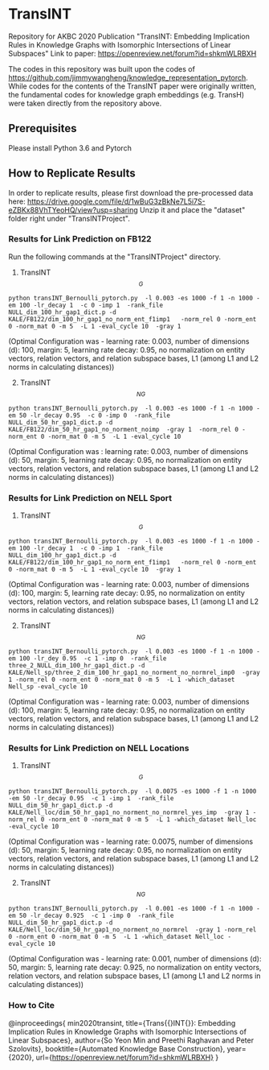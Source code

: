 # TransINT
Repository for AKBC 2020 Publication "TransINT: Embedding Implication Rules in Knowledge Graphs with Isomorphic Intersections of Linear Subspaces"
Link to paper: https://openreview.net/forum?id=shkmWLRBXH

The codes in this repository was built upon the codes of https://github.com/jimmywangheng/knowledge_representation_pytorch. While codes for the contents of the TransINT paper were originally written, the fundamental codes for knowledge graph embeddings (e.g. TransH) were taken directly from the repository above.

## Prerequisites 
Please install Python 3.6 and Pytorch

## How to Replicate Results

In order to replicate results, please first download the pre-processed data here: https://drive.google.com/file/d/1wBuG3zBkNe7L5i7S-eZBKx88VhTYeoHQ/view?usp=sharing
Unzip it and place the "dataset" folder right under "TransINTProject". 

### Results for Link Prediction on FB122
Run the following commands at the "TransINTProject" directory.
1. TransINT$$^G$$
```
python transINT_Bernoulli_pytorch.py  -l 0.003 -es 1000 -f 1 -n 1000 -em 100 -lr_decay 1  -c 0 -imp 1  -rank_file NULL_dim_100_hr_gap1_dict.p -d KALE/FB122/dim_100_hr_gap1_no_norm_ent_f1imp1   -norm_rel 0 -norm_ent 0 -norm_mat 0 -m 5  -L 1 -eval_cycle 10  -gray 1
```
(Optimal Configuration was - learning rate: 0.003, number of dimensions (d): 100, margin: 5, learning rate decay: 0.95, no normalization on entity vectors, relation vectors, and relation subspace bases, L1 (among L1 and L2 norms in calculating distances))

2. TransINT$$^{NG}$$
```
python transINT_Bernoulli_pytorch.py  -l 0.003 -es 1000 -f 1 -n 1000 -em 50 -lr_decay 0.95  -c 0 -imp 0  -rank_file NULL_dim_50_hr_gap1_dict.p -d KALE/FB122/dim_50_hr_gap1_no_norment_noimp  -gray 1  -norm_rel 0 -norm_ent 0 -norm_mat 0 -m 5  -L 1 -eval_cycle 10
```
(Optimal Configuration was : learning rate: 0.003, number of dimensions (d): 50, margin: 5, learning rate decay: 0.95, no normalization on entity vectors, relation vectors, and relation subspace bases, L1 (among L1 and L2 norms in calculating distances))

<!---### Results for Triple Classificaion on FB122
1. TransINT$^G$

(Optimal Configuration was :)

2. TransINT$^{NG}$
(Optimal Configuration was : ) -->


### Results for Link Prediction on NELL Sport
1. TransINT$$^G$$
```
python transINT_Bernoulli_pytorch.py  -l 0.003 -es 1000 -f 1 -n 1000 -em 100 -lr_decay 1  -c 0 -imp 1  -rank_file NULL_dim_100_hr_gap1_dict.p -d KALE/FB122/dim_100_hr_gap1_no_norm_ent_f1imp1   -norm_rel 0 -norm_ent 0 -norm_mat 0 -m 5  -L 1 -eval_cycle 10  -gray 1
```
(Optimal Configuration was - learning rate: 0.003, number of dimensions (d): 100, margin: 5, learning rate decay: 0.95, no normalization on entity vectors, relation vectors, and relation subspace bases, L1 (among L1 and L2 norms in calculating distances))

2. TransINT$$^{NG}$$
```
python transINT_Bernoulli_pytorch.py  -l 0.003 -es 1000 -f 1 -n 1000 -em 100 -lr_dey 0.95  -c 1 -imp 0  -rank_file three_2_NULL_dim_100_hr_gap1_dict.p -d KALE/Nell_sp/three_2_dim_100_hr_gap1_no_norment_no_normrel_imp0  -gray 1 -norm_rel 0 -norm_ent 0 -norm_mat 0 -m 5  -L 1 -which_dataset Nell_sp -eval_cycle 10
```
(Optimal Configuration was - learning rate: 0.003, number of dimensions (d): 100, margin: 5, learning rate decay: 0.95, no normalization on entity vectors, relation vectors, and relation subspace bases, L1 (among L1 and L2 norms in calculating distances))


### Results for Link Prediction on NELL Locations
1. TransINT$$^G$$
```
python transINT_Bernoulli_pytorch.py  -l 0.0075 -es 1000 -f 1 -n 1000 -em 50 -lr_decay 0.95  -c 1 -imp 1  -rank_file NULL_dim_50_hr_gap1_dict.p -d KALE/Nell_loc/dim_50_hr_gap1_no_norment_no_normrel_yes_imp  -gray 1 -norm_rel 0 -norm_ent 0 -norm_mat 0 -m 5  -L 1 -which_dataset Nell_loc -eval_cycle 10
```
(Optimal Configuration was - learning rate: 0.0075, number of dimensions (d): 50, margin: 5, learning rate decay: 0.95, no normalization on entity vectors, relation vectors, and relation subspace bases, L1 (among L1 and L2 norms in calculating distances))

2. TransINT$$^{NG}$$
```
python transINT_Bernoulli_pytorch.py  -l 0.001 -es 1000 -f 1 -n 1000 -em 50 -lr_decay 0.925  -c 1 -imp 0  -rank_file NULL_dim_50_hr_gap1_dict.p -d KALE/Nell_loc/dim_50_hr_gap1_no_norment_no_normrel  -gray 1 -norm_rel 0 -norm_ent 0 -norm_mat 0 -m 5  -L 1 -which_dataset Nell_loc -eval_cycle 10
```
(Optimal Configuration was - learning rate: 0.001, number of dimensions (d): 50, margin: 5, learning rate decay: 0.925, no normalization on entity vectors, relation vectors, and relation subspace bases, L1 (among L1 and L2 norms in calculating distances))

### How to Cite

@inproceedings{
min2020transint,
title={Trans{\{}INT{\}}: Embedding Implication Rules in Knowledge Graphs with Isomorphic Intersections of Linear Subspaces},
author={So Yeon Min and Preethi Raghavan and Peter Szolovits},
booktitle={Automated Knowledge Base Construction},
year={2020},
url={https://openreview.net/forum?id=shkmWLRBXH}
}

<script type="text/javascript" async

src="https://cdn.mathjax.org/mathjax/latest/MathJax.js?config=TeX-MML-AM_CHTML">
